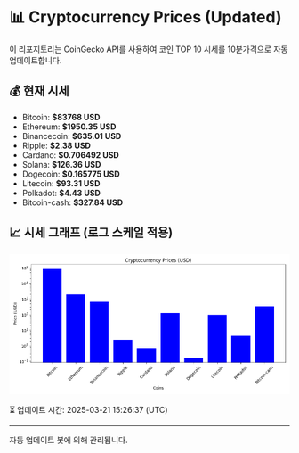
# 📊 Cryptocurrency Prices (Updated)

이 리포지토리는 CoinGecko API를 사용하여 코인 TOP 10 시세를 10분가격으로 자동 업데이트합니다.

## 💰 현재 시세
- Bitcoin: **$83768 USD**
- Ethereum: **$1950.35 USD**
- Binancecoin: **$635.01 USD**
- Ripple: **$2.38 USD**
- Cardano: **$0.706492 USD**
- Solana: **$126.36 USD**
- Dogecoin: **$0.165775 USD**
- Litecoin: **$93.31 USD**
- Polkadot: **$4.43 USD**
- Bitcoin-cash: **$327.84 USD**

## 📈 시세 그래프 (로그 스케일 적용)
![Crypto Prices](crypto_prices.png)

⏳ 업데이트 시간: 2025-03-21 15:26:37 (UTC)

---
자동 업데이트 봇에 의해 관리됩니다.
